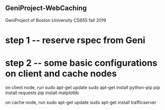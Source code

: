 ## GeniProject-WebCaching
GeniProject of Boston University CS655 fall 2019

# step 1 -- reserve rspec from Geni
# step 2 -- some basic configurations on client and cache nodes
on client node, run
	sudo apt-get update
  	sudo apt-get install python-pip
  	pip install requests
  	pip install matplotlib
 
on cache node, run
  	sudo apt-get update
  	sudo apt-get install trafficserver
